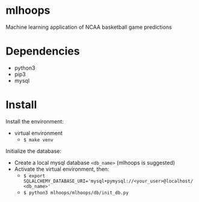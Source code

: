 # mlhoops
Machine learning application of NCAA basketball game predictions 

# Dependencies
- python3
- pip3
- mysql

# Install
Install the environment:
- virtual environment
    - `$ make venv`

Initialize the database:
- Create a local mysql database `<db_name>` (mlhoops is suggested)
- Activate the virtual environment, then:
    - `$ export SQLALCHEMY_DATABASE_URI='mysql+pymysql://<your_user>@localhost/<db_name>'`
    - `$ python3 mlhoops/mlhoops/db/init_db.py`
